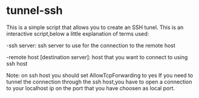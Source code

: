 # tunnel-ssh
This is a simple script that allows you to create an SSH tunel.
This is an interactive script,below a little explanation of terms used:

-ssh server: ssh server to use for the connection to the remote host

-remote host [destination server]: host that you want to connect to using ssh host

Note: on ssh host you should set AllowTcpForwarding to yes
If you need to tunnel the connection through the ssh host,you have to open a connection to your localhost ip on the port that you have choosen as local port.

